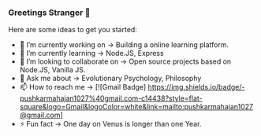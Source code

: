 ### Greetings Stranger 👋

Here are some ideas to get you started:

- 🔭 I’m currently working on -> Building a online learning platform.
- 🌱 I’m currently learning -> Node.JS, Express
- 👯 I’m looking to collaborate on -> Open source projects based on Node.JS, Vanilla JS.
- 💬 Ask me about -> Evolutionary Psychology, Philosophy
- 📫 How to reach me -> [![Gmail Badge] https://img.shields.io/badge/-pushkarmahajan1027%40gmail.com-c14438?style=flat-square&logo=Gmail&logoColor=white&link=mailto:pushkarmahajan1027@gmail.com]
- ⚡ Fun fact -> One day on Venus is longer than one Year.


